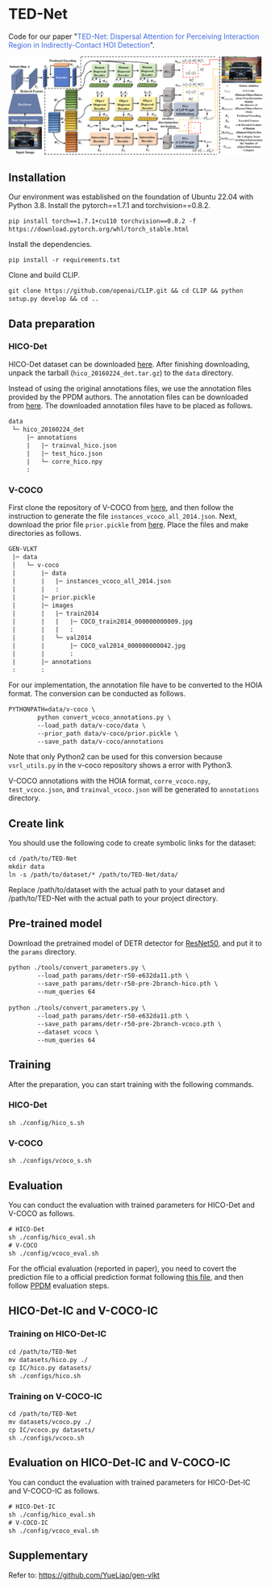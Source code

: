 # TED-Net
Code for our paper "<font color=#4169E1>TED-Net: Dispersal Attention for Perceiving Interaction Region in Indirectly-Contact HOI Detection</font>".

![](paper_images/TED-Net.png)

## Installation
Our environment was established on the foundation of Ubuntu 22.04 with Python 3.8. Install the pytorch==1.7.1 and torchvision==0.8.2.
```
pip install torch==1.7.1+cu110 torchvision==0.8.2 -f https://download.pytorch.org/whl/torch_stable.html
```

Install the dependencies.
```
pip install -r requirements.txt
```
Clone and build CLIP.
```
git clone https://github.com/openai/CLIP.git && cd CLIP && python setup.py develop && cd ..
```
## Data preparation

### HICO-Det
HICO-Det dataset can be downloaded [here](https://drive.google.com/open?id=1QZcJmGVlF9f4h-XLWe9Gkmnmj2z1gSnk). After finishing downloading, unpack the tarball (`hico_20160224_det.tar.gz`) to the `data` directory.

Instead of using the original annotations files, we use the annotation files provided by the PPDM authors. The annotation files can be downloaded from [here](https://drive.google.com/open?id=1WI-gsNLS-t0Kh8TVki1wXqc3y2Ow1f2R). The downloaded annotation files have to be placed as follows.
```
data
 └─ hico_20160224_det
     |─ annotations
     |   |─ trainval_hico.json
     |   |─ test_hico.json
     |   └─ corre_hico.npy
     :
```

### V-COCO
First clone the repository of V-COCO from [here](https://github.com/s-gupta/v-coco), and then follow the instruction to generate the file `instances_vcoco_all_2014.json`. Next, download the prior file `prior.pickle` from [here](https://drive.google.com/drive/folders/10uuzvMUCVVv95-xAZg5KS94QXm7QXZW4). Place the files and make directories as follows.
```
GEN-VLKT
 |─ data
 │   └─ v-coco
 |       |─ data
 |       |   |─ instances_vcoco_all_2014.json
 |       |   :
 |       |─ prior.pickle
 |       |─ images
 |       |   |─ train2014
 |       |   |   |─ COCO_train2014_000000000009.jpg
 |       |   |   :
 |       |   └─ val2014
 |       |       |─ COCO_val2014_000000000042.jpg
 |       |       :
 |       |─ annotations
 :       :
```
For our implementation, the annotation file have to be converted to the HOIA format. The conversion can be conducted as follows.
```
PYTHONPATH=data/v-coco \
        python convert_vcoco_annotations.py \
        --load_path data/v-coco/data \
        --prior_path data/v-coco/prior.pickle \
        --save_path data/v-coco/annotations
```
Note that only Python2 can be used for this conversion because `vsrl_utils.py` in the v-coco repository shows a error with Python3.

V-COCO annotations with the HOIA format, `corre_vcoco.npy`, `test_vcoco.json`, and `trainval_vcoco.json` will be generated to `annotations` directory.

## Create link
You should use the following code to create symbolic links for the dataset:
```
cd /path/to/TED-Net
mkdir data
ln -s /path/to/dataset/* /path/to/TED-Net/data/
```
Replace /path/to/dataset with the actual path to your dataset and /path/to/TED-Net with the actual path to your project directory.

## Pre-trained model
Download the pretrained model of DETR detector for [ResNet50](https://dl.fbaipublicfiles.com/detr/detr-r50-e632da11.pth), and put it to the `params` directory.
```
python ./tools/convert_parameters.py \
        --load_path params/detr-r50-e632da11.pth \
        --save_path params/detr-r50-pre-2branch-hico.pth \
        --num_queries 64

python ./tools/convert_parameters.py \
        --load_path params/detr-r50-e632da11.pth \
        --save_path params/detr-r50-pre-2branch-vcoco.pth \
        --dataset vcoco \
        --num_queries 64
```

## Training
After the preparation, you can start training with the following commands. 

### HICO-Det
```
sh ./config/hico_s.sh
```

### V-COCO
```
sh ./configs/vcoco_s.sh
```

## Evaluation

You can conduct the evaluation with trained parameters for HICO-Det and V-COCO as follows.
```
# HICO-Det
sh ./config/hico_eval.sh
# V-COCO
sh ./config/vcoco_eval.sh
```

For the official evaluation (reported in paper), you need to covert the prediction file to a official prediction format following [this file](./tools/covert_annot_for_official_eval.py), and then follow [PPDM](https://github.com/YueLiao/PPDM) evaluation steps.

## HICO-Det-IC and V-COCO-IC

### Training on HICO-Det-IC
```
cd /path/to/TED-Net
mv datasets/hico.py ./
cp IC/hico.py datasets/
sh ./configs/hico.sh
```
### Training on V-COCO-IC
```
cd /path/to/TED-Net
mv datasets/vcoco.py ./
cp IC/vcoco.py datasets/
sh ./configs/vcoco.sh
```

## Evaluation on HICO-Det-IC and V-COCO-IC
You can conduct the evaluation with trained parameters for HICO-Det-IC and V-COCO-IC as follows.
```
# HICO-Det-IC
sh ./config/hico_eval.sh
# V-COCO-IC
sh ./config/vcoco_eval.sh
```

## Supplementary
Refer to: https://github.com/YueLiao/gen-vlkt